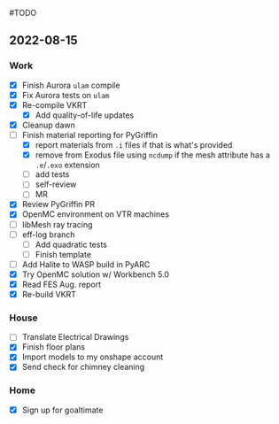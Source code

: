 #TODO

## 2022-08-15

### Work
  - [x] Finish Aurora `ulam`  compile
  - [x] Fix Aurora tests on `ulam`
  - [x] Re-compile VKRT
	  - [x] Add quality-of-life updates
  - [x] Cleanup dawn
  - [ ] Finish material reporting for PyGriffin
	  - [x] report materials from `.i` files if that is what's provided
	  - [x] remove from Exodus file using `ncdump` if the mesh attribute has a `.e`/`.exo` extension
	  - [ ] add tests
	  - [ ] self-review
	  - [ ] MR
  - [x] Review PyGriffin PR
- [x] OpenMC environment on VTR machines
- [ ] libMesh ray tracing
- [ ] eff-log branch
	- [ ] Add quadratic tests
	- [ ] Finish template
- [ ] Add Halite to WASP build in PyARC
- [x] Try OpenMC solution w/ Workbench 5.0
- [x] Read FES Aug. report
- [x] Re-build VKRT

### House
  - [ ] Translate Electrical Drawings
  - [x] Finish floor plans
  - [x] Import models to my onshape account
  - [x] Send check for chimney cleaning

### Home
  - [x] Sign up for goaltimate